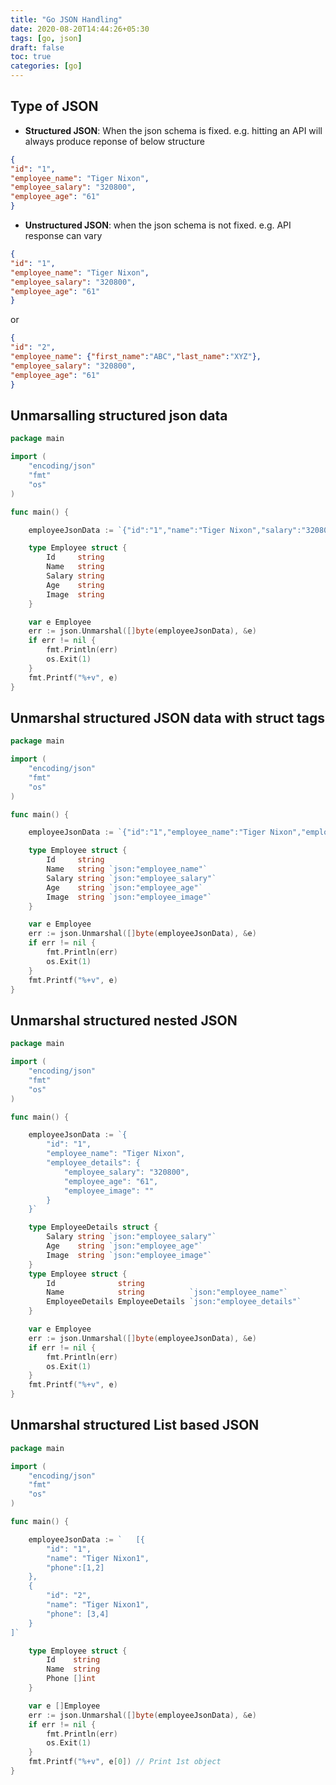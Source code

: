 ```yaml
---
title: "Go JSON Handling"
date: 2020-08-20T14:44:26+05:30
tags: [go, json]
draft: false
toc: true
categories: [go]
---
```

## Type of JSON
- **Structured JSON**: When the json schema is fixed. e.g. hitting an API will always produce reponse of below structure
```json
{
"id": "1",
"employee_name": "Tiger Nixon",
"employee_salary": "320800",
"employee_age": "61"
}
```
- **Unstructured JSON**: when the json schema is not fixed. e.g. API response can vary
```json
{
"id": "1",
"employee_name": "Tiger Nixon",
"employee_salary": "320800",
"employee_age": "61"
}
```
or
```json
{
"id": "2",
"employee_name": {"first_name":"ABC","last_name":"XYZ"},
"employee_salary": "320800",
"employee_age": "61"
}
```

## Unmarsalling structured json data
```go
package main

import (
	"encoding/json"
	"fmt"
	"os"
)

func main() {

	employeeJsonData := `{"id":"1","name":"Tiger Nixon","salary":"320800","age":"61","image":""}`

	type Employee struct {
		Id     string
		Name   string 
		Salary string
		Age    string
		Image  string
	}

	var e Employee
	err := json.Unmarshal([]byte(employeeJsonData), &e)
	if err != nil {
		fmt.Println(err)
		os.Exit(1)
	}
	fmt.Printf("%+v", e)
}
```

## Unmarshal structured JSON data with struct tags
```go
package main

import (
	"encoding/json"
	"fmt"
	"os"
)

func main() {

	employeeJsonData := `{"id":"1","employee_name":"Tiger Nixon","employee_salary":"320800","employee_age":"61","employee_image":""}`

	type Employee struct {
		Id     string
		Name   string `json:"employee_name"`
		Salary string `json:"employee_salary"`
		Age    string `json:"employee_age"`
		Image  string `json:"employee_image"`
	}

	var e Employee
	err := json.Unmarshal([]byte(employeeJsonData), &e)
	if err != nil {
		fmt.Println(err)
		os.Exit(1)
	}
	fmt.Printf("%+v", e)
}

```

## Unmarshal structured nested JSON
```go
package main

import (
	"encoding/json"
	"fmt"
	"os"
)

func main() {

	employeeJsonData := `{
		"id": "1",
		"employee_name": "Tiger Nixon",
		"employee_details": {
			"employee_salary": "320800",
			"employee_age": "61",
			"employee_image": ""
		}
	}`

	type EmployeeDetails struct {
		Salary string `json:"employee_salary"`
		Age    string `json:"employee_age"`
		Image  string `json:"employee_image"`
	}
	type Employee struct {
		Id              string
		Name            string          `json:"employee_name"`
		EmployeeDetails EmployeeDetails `json:"employee_details"`
	}

	var e Employee
	err := json.Unmarshal([]byte(employeeJsonData), &e)
	if err != nil {
		fmt.Println(err)
		os.Exit(1)
	}
	fmt.Printf("%+v", e)
}

```

## Unmarshal structured List based JSON
```go
package main

import (
	"encoding/json"
	"fmt"
	"os"
)

func main() {

	employeeJsonData := `	[{
		"id": "1",
		"name": "Tiger Nixon1",
		"phone":[1,2]
	},
	{
		"id": "2",
		"name": "Tiger Nixon1",
		"phone": [3,4]
	}
]`

	type Employee struct {
		Id    string
		Name  string
		Phone []int
	}

	var e []Employee
	err := json.Unmarshal([]byte(employeeJsonData), &e)
	if err != nil {
		fmt.Println(err)
		os.Exit(1)
	}
	fmt.Printf("%+v", e[0]) // Print 1st object
}

```